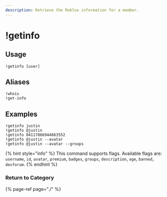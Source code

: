 ```yaml
---
description: Retrieve the Roblox information for a member.
---
```


# !getinfo

## Usage

```text
!getinfo [user]
```

## Aliases

```text
!whois
!get-info
```

## Examples

```text
!getinfo justin
!getinfo @justin
!getinfo 84117866944663552
!getinfo @justin --avatar
!getinfo @justin --avatar --groups
```

{% hint style="info" %}
This command supports flags. Available flags are:  
`username`, `id`, `avatar`, `premium`, `badges`, `groups`, `description`, `age`, `banned`, `devforum`.
{% endhint %}

### Return to Category

{% page-ref page="./" %}

